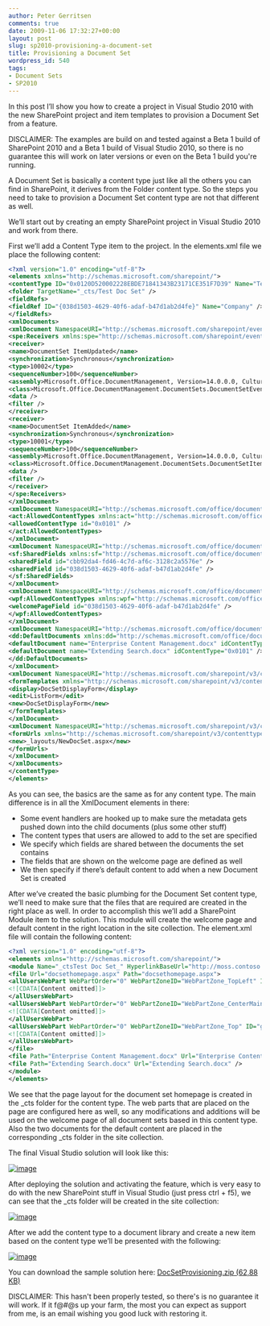 ```yaml
---
author: Peter Gerritsen
comments: true
date: 2009-11-06 17:32:27+00:00
layout: post
slug: sp2010-provisioning-a-document-set
title: Provisioning a Document Set
wordpress_id: 540
tags:
- Document Sets
- SP2010
---
```


In this post I’ll show you how to create a project in Visual Studio 2010 with the new SharePoint project and item templates to provision a Document Set from a feature.

DISCLAIMER: The examples are build on and tested against a Beta 1 build of SharePoint 2010 and a Beta 1 build of Visual Studio 2010, so there is no guarantee this will work on later versions or even on the Beta 1 build you're running.

A Document Set is basically a content type just like all the others you can find in SharePoint, it derives from the Folder content type. So the steps you need to take to provision a Document Set content type are not that different as well.

We’ll start out by creating an empty SharePoint project in Visual Studio 2010 and work from there.

First we’ll add a Content Type item to the project. In the elements.xml file we place the following content:

```xml
<?xml version="1.0" encoding="utf-8"?>
<elements xmlns="http://schemas.microsoft.com/sharepoint/">
<contentType ID="0x0120D520002228EBDE71841343B23171CE351F7D39" Name="Test Doc Set" Group="Document Set Content Types" Version="2" ProgId="SharePoint.DocumentSet">
<folder TargetName="_cts/Test Doc Set" />
<fieldRefs>
<fieldRef ID="{038d1503-4629-40f6-adaf-b47d1ab2d4fe}" Name="Company" />
</fieldRefs>
<xmlDocuments>
<xmlDocument NamespaceURI="http://schemas.microsoft.com/sharepoint/events">
<spe:Receivers xmlns:spe="http://schemas.microsoft.com/sharepoint/events">
<receiver>
<name>DocumentSet ItemUpdated</name>
<synchronization>Synchronous</synchronization>
<type>10002</type>
<sequenceNumber>100</sequenceNumber>
<assembly>Microsoft.Office.DocumentManagement, Version=14.0.0.0, Culture=neutral, PublicKeyToken=71e9bce111e9429c</assembly>
<class>Microsoft.Office.DocumentManagement.DocumentSets.DocumentSetEventReceiver</class>
<data />
<filter />
</receiver>
<receiver>
<name>DocumentSet ItemAdded</name>
<synchronization>Synchronous</synchronization>
<type>10001</type>
<sequenceNumber>100</sequenceNumber>
<assembly>Microsoft.Office.DocumentManagement, Version=14.0.0.0, Culture=neutral, PublicKeyToken=71e9bce111e9429c</assembly>
<class>Microsoft.Office.DocumentManagement.DocumentSets.DocumentSetItemsEventReceiver</class>
<data />
<filter />
</receiver>
</spe:Receivers>
</xmlDocument>
<xmlDocument NamespaceURI="http://schemas.microsoft.com/office/documentsets/allowedcontenttypes">
<act:AllowedContentTypes xmlns:act="http://schemas.microsoft.com/office/documentsets/allowedcontenttypes" LastModified="11/4/2009 3:30:17 PM">
<allowedContentType id="0x0101" />
</act:AllowedContentTypes>
</xmlDocument>
<xmlDocument NamespaceURI="http://schemas.microsoft.com/office/documentsets/sharedfields">
<sf:SharedFields xmlns:sf="http://schemas.microsoft.com/office/documentsets/sharedfields" LastModified="11/4/2009 3:31:50 PM">
<sharedField id="cbb92da4-fd46-4c7d-af6c-3128c2a5576e" />
<sharedField id="038d1503-4629-40f6-adaf-b47d1ab2d4fe" />
</sf:SharedFields>
</xmlDocument>
<xmlDocument NamespaceURI="http://schemas.microsoft.com/office/documentsets/welcomepagefields">
<wpf:AllowedContentTypes xmlns:wpf="http://schemas.microsoft.com/office/documentsets/welcomepagefields" LastModified="11/4/2009 3:31:50 PM">
<welcomePageField id="038d1503-4629-40f6-adaf-b47d1ab2d4fe" />
</wpf:AllowedContentTypes>
</xmlDocument>
<xmlDocument NamespaceURI="http://schemas.microsoft.com/office/documentsets/defaultdocuments">
<dd:DefaultDocuments xmlns:dd="http://schemas.microsoft.com/office/documentsets/defaultdocuments" LastModified="11/5/2009 8:39:24 AM" AddSetName="True">
<defaultDocument name="Enterprise Content Management.docx" idContentType="0x0101" />
<defaultDocument name="Extending Search.docx" idContentType="0x0101" />
</dd:DefaultDocuments>
</xmlDocument>
<xmlDocument NamespaceURI="http://schemas.microsoft.com/sharepoint/v3/contenttype/forms">
<formTemplates xmlns="http://schemas.microsoft.com/sharepoint/v3/contenttype/forms">
<display>DocSetDisplayForm</display>
<edit>ListForm</edit>
<new>DocSetDisplayForm</new>
</formTemplates>
</xmlDocument>
<xmlDocument NamespaceURI="http://schemas.microsoft.com/sharepoint/v3/contenttype/forms/url">
<formUrls xmlns="http://schemas.microsoft.com/sharepoint/v3/contenttype/forms/url">
<new>_layouts/NewDocSet.aspx</new>
</formUrls>
</xmlDocument>
</xmlDocuments>
</contentType>
</elements>
```

As you can see, the basics are the same as for any content type. The main difference is in all the XmlDocument elements in there:

  * Some event handlers are hooked up to make sure the metadata gets pushed down into the child documents (plus some other stuff)
  * The content types that users are allowed to add to the set are specified
  * We specify which fields are shared between the documents the set contains
  * The fields that are shown on the welcome page are defined as well
  * We then specify if there’s default content to add when a new Document Set is created


After we’ve created the basic plumbing for the Document Set content type, we’ll need to make sure that the files that are required are created in the right place as well. In order to accomplish this we’ll add a SharePoint Module item to the solution. This module will create the welcome page and default content in the right location in the site collection. The element.xml file will contain the following content:

```xml
<?xml version="1.0" encoding="utf-8"?>
<elements xmlns="http://schemas.microsoft.com/sharepoint/">
<module Name="_ctsTest Doc Set_" HyperlinkBaseUrl="http://moss.contoso.com/sites/docsettest" Path="WelcomePages\Files\_cts\Test Doc Set" Url="_cts/Test Doc Set">
<file Url="docsethomepage.aspx" Path="docsethomepage.aspx">
<allUsersWebPart WebPartOrder="0" WebPartZoneID="WebPartZone_TopLeft" ID="g_ae6da3d4_9233_45d6_b9fd_6300815e16c6">
<![CDATA[Content omitted]]>
</allUsersWebPart>
<allUsersWebPart WebPartOrder="0" WebPartZoneID="WebPartZone_CenterMain" ID="g_d8062545_cc87_4e82_9c55_cae80486ffea">
<![CDATA[Content omitted]]>
</allUsersWebPart>
<allUsersWebPart WebPartOrder="0" WebPartZoneID="WebPartZone_Top" ID="g_651be1ba_c8bb_4d29_87b0_87c769cd5179">
<![CDATA[Content omitted]]>
</allUsersWebPart>
</file>
<file Path="Enterprise Content Management.docx" Url="Enterprise Content Management.docx" />
<file Path="Extending Search.docx" Url="Extending Search.docx" />
</module>
</elements>
```

We see that the page layout for the document set homepage is created in the \_cts folder for the content type. The web parts that are placed on the page are configured here as well, so any modifications and additions will be used on the welcome page of all document sets based in this content type. Also the two documents for the default content are placed in the corresponding \_cts folder in the site collection.

The final Visual Studio solution will look like this:

[![image](http://blog.petergerritsen.nl/wp-content/uploads/snipping11.png)](http://blog.petergerritsen.nl/wp-content/uploads/snipping10.png)

After deploying the solution and activating the feature, which is very easy to do with the new SharePoint stuff in Visual Studio (just press ctrl + f5), we can see that the \_cts folder will be created in the site collection:

[![image](http://blog.petergerritsen.nl/wp-content/uploads/snipping13.png)](http://blog.petergerritsen.nl/wp-content/uploads/snipping12.png)

After we add the content type to a document library and create a new item based on the content type we’ll be presented with the following:

[![image](http://blog.petergerritsen.nl/wp-content/uploads/snipping15.png)](http://blog.petergerritsen.nl/wp-content/uploads/snipping14.png)

You can download the sample solution here: [DocSetProvisioning.zip (62,88 KB)](http://blog.petergerritsen.nl/wp-content/uploads/DocSetProvisioning.zip)

DISCLAIMER: This hasn't been properly tested, so there's is no guarantee it will work. If it f@#@s up your farm, the most you can expect as support from me, is an email wishing you good luck with restoring it.
